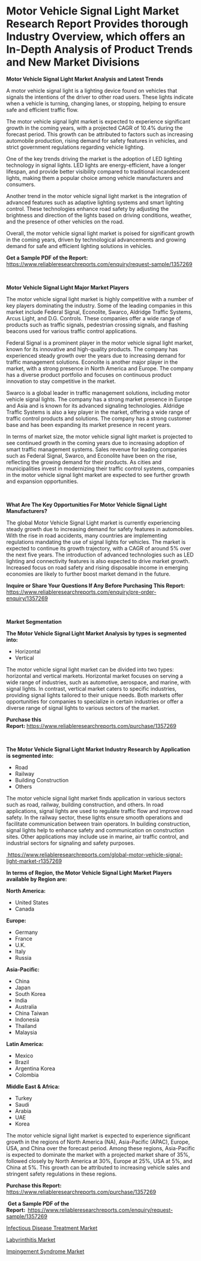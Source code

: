 <p><h1>Motor Vehicle Signal Light Market Research Report Provides thorough Industry Overview, which offers an In-Depth Analysis of Product Trends and New Market Divisions</h1></p><p><strong>Motor Vehicle Signal Light Market Analysis and Latest Trends</strong></p>
<p><p>A motor vehicle signal light is a lighting device found on vehicles that signals the intentions of the driver to other road users. These lights indicate when a vehicle is turning, changing lanes, or stopping, helping to ensure safe and efficient traffic flow.</p><p>The motor vehicle signal light market is expected to experience significant growth in the coming years, with a projected CAGR of 10.4% during the forecast period. This growth can be attributed to factors such as increasing automobile production, rising demand for safety features in vehicles, and strict government regulations regarding vehicle lighting.</p><p>One of the key trends driving the market is the adoption of LED lighting technology in signal lights. LED lights are energy-efficient, have a longer lifespan, and provide better visibility compared to traditional incandescent lights, making them a popular choice among vehicle manufacturers and consumers.</p><p>Another trend in the motor vehicle signal light market is the integration of advanced features such as adaptive lighting systems and smart lighting control. These technologies enhance road safety by adjusting the brightness and direction of the lights based on driving conditions, weather, and the presence of other vehicles on the road.</p><p>Overall, the motor vehicle signal light market is poised for significant growth in the coming years, driven by technological advancements and growing demand for safe and efficient lighting solutions in vehicles.</p></p>
<p><strong>Get a Sample PDF of the Report:&nbsp;</strong> <a href="https://www.reliableresearchreports.com/enquiry/request-sample/1357269">https://www.reliableresearchreports.com/enquiry/request-sample/1357269</a></p>
<p>&nbsp;</p>
<p><strong>Motor Vehicle Signal Light Major Market Players</strong></p>
<p><p>The motor vehicle signal light market is highly competitive with a number of key players dominating the industry. Some of the leading companies in this market include Federal Signal, Econolite, Swarco, Aldridge Traffic Systems, Arcus Light, and D.G. Controls. These companies offer a wide range of products such as traffic signals, pedestrian crossing signals, and flashing beacons used for various traffic control applications.</p><p>Federal Signal is a prominent player in the motor vehicle signal light market, known for its innovative and high-quality products. The company has experienced steady growth over the years due to increasing demand for traffic management solutions. Econolite is another major player in the market, with a strong presence in North America and Europe. The company has a diverse product portfolio and focuses on continuous product innovation to stay competitive in the market.</p><p>Swarco is a global leader in traffic management solutions, including motor vehicle signal lights. The company has a strong market presence in Europe and Asia and is known for its advanced signaling technologies. Aldridge Traffic Systems is also a key player in the market, offering a wide range of traffic control products and solutions. The company has a strong customer base and has been expanding its market presence in recent years.</p><p>In terms of market size, the motor vehicle signal light market is projected to see continued growth in the coming years due to increasing adoption of smart traffic management systems. Sales revenue for leading companies such as Federal Signal, Swarco, and Econolite have been on the rise, reflecting the growing demand for their products. As cities and municipalities invest in modernizing their traffic control systems, companies in the motor vehicle signal light market are expected to see further growth and expansion opportunities.</p></p>
<p>&nbsp;</p>
<p><strong>What Are The Key Opportunities For Motor Vehicle Signal Light Manufacturers?</strong></p>
<p><p>The global Motor Vehicle Signal Light market is currently experiencing steady growth due to increasing demand for safety features in automobiles. With the rise in road accidents, many countries are implementing regulations mandating the use of signal lights for vehicles. The market is expected to continue its growth trajectory, with a CAGR of around 5% over the next five years. The introduction of advanced technologies such as LED lighting and connectivity features is also expected to drive market growth. Increased focus on road safety and rising disposable income in emerging economies are likely to further boost market demand in the future.</p></p>
<p><strong>Inquire or Share Your Questions If Any Before Purchasing This Report:</strong> <a href="https://www.reliableresearchreports.com/enquiry/pre-order-enquiry/1357269">https://www.reliableresearchreports.com/enquiry/pre-order-enquiry/1357269</a></p>
<p>&nbsp;</p>
<p><strong>Market Segmentation</strong></p>
<p><strong>The Motor Vehicle Signal Light Market Analysis by types is segmented into:</strong></p>
<p><ul><li>Horizontal</li><li>Vertical</li></ul></p>
<p><p>The motor vehicle signal light market can be divided into two types: horizontal and vertical markets. Horizontal market focuses on serving a wide range of industries, such as automotive, aerospace, and marine, with signal lights. In contrast, vertical market caters to specific industries, providing signal lights tailored to their unique needs. Both markets offer opportunities for companies to specialize in certain industries or offer a diverse range of signal lights to various sectors of the market.</p></p>
<p><strong>Purchase this Report:&nbsp;</strong><a href="https://www.reliableresearchreports.com/purchase/1357269">https://www.reliableresearchreports.com/purchase/1357269</a></p>
<p>&nbsp;</p>
<p><strong>The Motor Vehicle Signal Light Market Industry Research by Application is segmented into:</strong></p>
<p><ul><li>Road</li><li>Railway</li><li>Building Construction</li><li>Others</li></ul></p>
<p><p>The motor vehicle signal light market finds application in various sectors such as road, railway, building construction, and others. In road applications, signal lights are used to regulate traffic flow and improve road safety. In the railway sector, these lights ensure smooth operations and facilitate communication between train operators. In building construction, signal lights help to enhance safety and communication on construction sites. Other applications may include use in marine, air traffic control, and industrial sectors for signaling and safety purposes.</p></p>
<p><a href="https://www.reliableresearchreports.com/global-motor-vehicle-signal-light-market-r1357269">&nbsp;https://www.reliableresearchreports.com/global-motor-vehicle-signal-light-market-r1357269</a></p>
<p><strong>In terms of Region, the Motor Vehicle Signal Light Market Players available by Region are:</strong></p>
<p>
    <p> <strong> North America: </strong>
        <ul>
            <li>United States</li>
            <li>Canada</li>
        </ul>
        </p> 
    <p> <strong> Europe: </strong>
        <ul>
            <li>Germany</li>
            <li>France</li>
            <li>U.K.</li>
            <li>Italy</li>
            <li>Russia</li>
        </ul>
        </p> 
    <p> <strong> Asia-Pacific: </strong>
        <ul>
            <li>China</li>
            <li>Japan</li>
            <li>South Korea</li>
            <li>India</li>
            <li>Australia</li>
            <li>China Taiwan</li>
            <li>Indonesia</li>
            <li>Thailand</li>
            <li>Malaysia</li>
        </ul>
        </p> 
    <p> <strong> Latin America: </strong>
        <ul>
            <li>Mexico</li>
            <li>Brazil</li>
            <li>Argentina Korea</li>
            <li>Colombia</li>
        </ul>
        </p> 
    <p> <strong> Middle East & Africa: </strong>
        <ul>
            <li>Turkey</li>
            <li>Saudi</li>
            <li>Arabia</li>
            <li>UAE</li>
            <li>Korea</li>
        </ul>
    </p>
    </p>
<p><p>The motor vehicle signal light market is expected to experience significant growth in the regions of North America (NA), Asia-Pacific (APAC), Europe, USA, and China over the forecast period. Among these regions, Asia-Pacific is expected to dominate the market with a projected market share of 35%, followed closely by North America at 30%, Europe at 25%, USA at 5%, and China at 5%. This growth can be attributed to increasing vehicle sales and stringent safety regulations in these regions.</p></p>
<p><strong>Purchase this Report: </strong><a href="https://www.reliableresearchreports.com/purchase/1357269">https://www.reliableresearchreports.com/purchase/1357269</a></p>
<p>&nbsp;<strong>Get a Sample PDF of the Report:&nbsp;&nbsp;</strong><a href="https://www.reliableresearchreports.com/enquiry/request-sample/1357269">https://www.reliableresearchreports.com/enquiry/request-sample/1357269</a></p>
<p><strong></strong></p>
<p><p><a href="https://sore-arch-6db.notion.site/Infectious-Disease-Treatment-Market-Insight-Market-Trends-Growth-Forecasted-from-2024-TO-2031-7789c8d843844986b8914191ff4c1bf3">Infectious Disease Treatment Market</a></p><p><a href="https://confirmed-shield-e13.notion.site/Labyrinthitis-Market-Size-Reveals-the-Best-Marketing-Channels-In-Global-Industry-b5be07ced99249bea30d4a0ba5d1c437">Labyrinthitis Market</a></p><p><a href="https://funky-papaya-cf4.notion.site/Decoding-Impingement-Syndrome-Market-Metrics-Market-Share-Trends-and-Growth-Patterns-dc3c690b627946cb982eac71c03deebb">Impingement Syndrome Market</a></p></p>